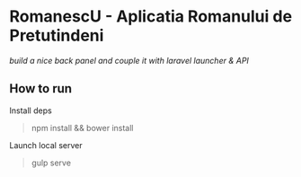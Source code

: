 # RomanescU - Aplicatia Romanului de Pretutindeni

_build a nice back panel and couple it with laravel launcher & API_


## How to run 

Install deps

> npm install && bower install 

Launch local server

> gulp serve